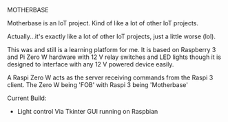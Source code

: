 MOTHERBASE 

Motherbase is an IoT project. Kind of like a lot of other IoT projects.

Actually...it's exactly like a lot of other IoT projects, just a little worse (lol). 

This was and still is a learning platform for me. It is based on Raspberry 3 and Pi Zero W hardware with 12 V relay switches 
and LED lights though it is designed to interface with any 12 V powered device easily. 

A Raspi Zero W acts as the server receiving commands from the Raspi 3 client. The Zero W being 'FOB' with Raspi 3 being 
'Motherbase'

Current Build:
 - Light control Via Tkinter GUI running on Raspbian 
 
